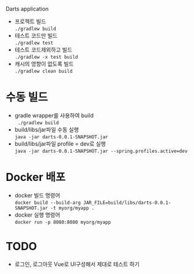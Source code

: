 Darts application

- 프로젝트 빌드  
``
./gradlew build 
``
- 테스트 코드만 빌드  
``
./gradlew test
``
- 테스트 코드제외하고 빌드    
``
./gradlew -x test build
``
- 캐시의 영향이 없도록 빌드  
``
./gradlew clean build
``

# 수동 빌드
- gradle wrapper를 사용하여 build  
`` 
./gradlew build
``
- build/libs/jar파일 수동 실행  
``
java -jar darts-0.0.1-SNAPSHOT.jar
``
- build/libs/jar파일 profile = dev로 실행  
``
java -jar darts-0.0.1-SNAPSHOT.jar --spring.profiles.active=dev
``
# Docker 배포
- docker 빌드 명령어  
``
docker build --build-arg JAR_FILE=build/libs/darts-0.0.1-SNAPSHOT.jar -t myorg/myapp .
``
- docker 실행 명령어  
``
docker run -p 8080:8080 myorg/myapp
``
# TODO
  - 로그인, 로그아웃 Vue로 UI구성해서 제대로 테스트 하기 
